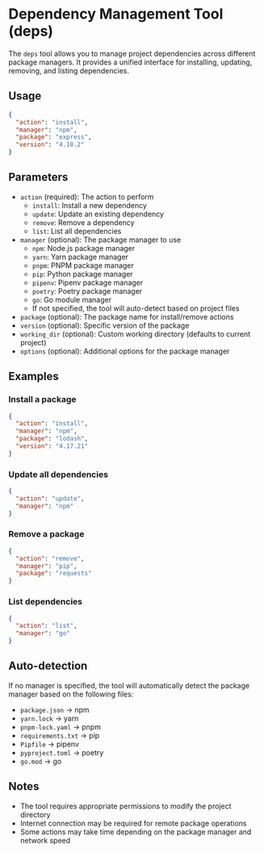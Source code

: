 # Dependency Management Tool (deps)

The `deps` tool allows you to manage project dependencies across different package managers. It provides a unified interface for installing, updating, removing, and listing dependencies.

## Usage

```json
{
  "action": "install",
  "manager": "npm",
  "package": "express",
  "version": "4.18.2"
}
```

## Parameters

- `action` (required): The action to perform
  - `install`: Install a new dependency
  - `update`: Update an existing dependency
  - `remove`: Remove a dependency
  - `list`: List all dependencies
- `manager` (optional): The package manager to use
  - `npm`: Node.js package manager
  - `yarn`: Yarn package manager
  - `pnpm`: PNPM package manager
  - `pip`: Python package manager
  - `pipenv`: Pipenv package manager
  - `poetry`: Poetry package manager
  - `go`: Go module manager
  - If not specified, the tool will auto-detect based on project files
- `package` (optional): The package name for install/remove actions
- `version` (optional): Specific version of the package
- `working_dir` (optional): Custom working directory (defaults to current project)
- `options` (optional): Additional options for the package manager

## Examples

### Install a package

```json
{
  "action": "install",
  "manager": "npm",
  "package": "lodash",
  "version": "4.17.21"
}
```

### Update all dependencies

```json
{
  "action": "update",
  "manager": "npm"
}
```

### Remove a package

```json
{
  "action": "remove",
  "manager": "pip",
  "package": "requests"
}
```

### List dependencies

```json
{
  "action": "list",
  "manager": "go"
}
```

## Auto-detection

If no manager is specified, the tool will automatically detect the package manager based on the following files:

- `package.json` → npm
- `yarn.lock` → yarn
- `pnpm-lock.yaml` → pnpm
- `requirements.txt` → pip
- `Pipfile` → pipenv
- `pyproject.toml` → poetry
- `go.mod` → go

## Notes

- The tool requires appropriate permissions to modify the project directory
- Internet connection may be required for remote package operations
- Some actions may take time depending on the package manager and network speed